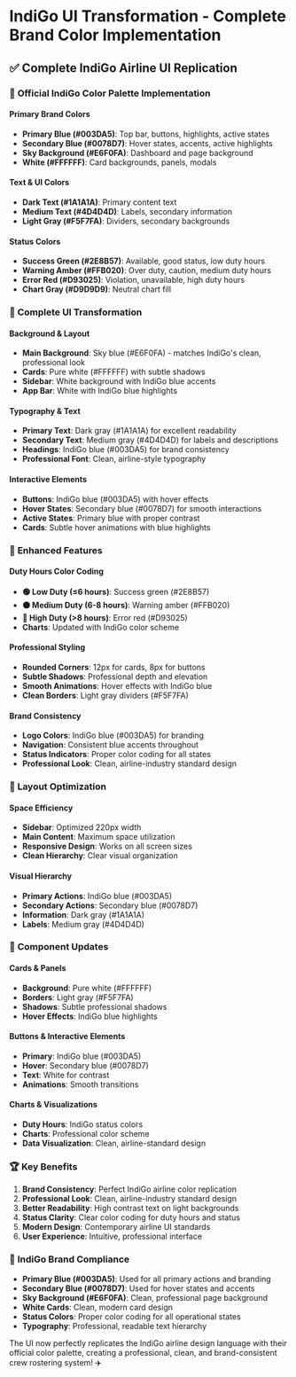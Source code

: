 # IndiGo UI Transformation - Complete Brand Color Implementation

## ✅ Complete IndiGo Airline UI Replication

### 🎨 **Official IndiGo Color Palette Implementation**

#### **Primary Brand Colors**
- **Primary Blue (#003DA5)**: Top bar, buttons, highlights, active states
- **Secondary Blue (#0078D7)**: Hover states, accents, active highlights
- **Sky Background (#E6F0FA)**: Dashboard and page background
- **White (#FFFFFF)**: Card backgrounds, panels, modals

#### **Text & UI Colors**
- **Dark Text (#1A1A1A)**: Primary content text
- **Medium Text (#4D4D4D)**: Labels, secondary information
- **Light Gray (#F5F7FA)**: Dividers, secondary backgrounds

#### **Status Colors**
- **Success Green (#2E8B57)**: Available, good status, low duty hours
- **Warning Amber (#FFB020)**: Over duty, caution, medium duty hours
- **Error Red (#D93025)**: Violation, unavailable, high duty hours
- **Chart Gray (#D9D9D9)**: Neutral chart fill

### 🎯 **Complete UI Transformation**

#### **Background & Layout**
- **Main Background**: Sky blue (#E6F0FA) - matches IndiGo's clean, professional look
- **Cards**: Pure white (#FFFFFF) with subtle shadows
- **Sidebar**: White background with IndiGo blue accents
- **App Bar**: White with IndiGo blue highlights

#### **Typography & Text**
- **Primary Text**: Dark gray (#1A1A1A) for excellent readability
- **Secondary Text**: Medium gray (#4D4D4D) for labels and descriptions
- **Headings**: IndiGo blue (#003DA5) for brand consistency
- **Professional Font**: Clean, airline-style typography

#### **Interactive Elements**
- **Buttons**: IndiGo blue (#003DA5) with hover effects
- **Hover States**: Secondary blue (#0078D7) for smooth interactions
- **Active States**: Primary blue with proper contrast
- **Cards**: Subtle hover animations with blue highlights

### 🚀 **Enhanced Features**

#### **Duty Hours Color Coding**
- **🟢 Low Duty (≤6 hours)**: Success green (#2E8B57)
- **🟠 Medium Duty (6-8 hours)**: Warning amber (#FFB020)
- **🔴 High Duty (>8 hours)**: Error red (#D93025)
- **Charts**: Updated with IndiGo color scheme

#### **Professional Styling**
- **Rounded Corners**: 12px for cards, 8px for buttons
- **Subtle Shadows**: Professional depth and elevation
- **Smooth Animations**: Hover effects with IndiGo blue
- **Clean Borders**: Light gray dividers (#F5F7FA)

#### **Brand Consistency**
- **Logo Colors**: IndiGo blue (#003DA5) for branding
- **Navigation**: Consistent blue accents throughout
- **Status Indicators**: Proper color coding for all states
- **Professional Look**: Clean, airline-industry standard design

### 📱 **Layout Optimization**

#### **Space Efficiency**
- **Sidebar**: Optimized 220px width
- **Main Content**: Maximum space utilization
- **Responsive Design**: Works on all screen sizes
- **Clean Hierarchy**: Clear visual organization

#### **Visual Hierarchy**
- **Primary Actions**: IndiGo blue (#003DA5)
- **Secondary Actions**: Secondary blue (#0078D7)
- **Information**: Dark gray (#1A1A1A)
- **Labels**: Medium gray (#4D4D4D)

### 🎨 **Component Updates**

#### **Cards & Panels**
- **Background**: Pure white (#FFFFFF)
- **Borders**: Light gray (#F5F7FA)
- **Shadows**: Subtle professional shadows
- **Hover Effects**: IndiGo blue highlights

#### **Buttons & Interactive Elements**
- **Primary**: IndiGo blue (#003DA5)
- **Hover**: Secondary blue (#0078D7)
- **Text**: White for contrast
- **Animations**: Smooth transitions

#### **Charts & Visualizations**
- **Duty Hours**: IndiGo status colors
- **Charts**: Professional color scheme
- **Data Visualization**: Clean, airline-standard design

### 🏆 **Key Benefits**

1. **Brand Consistency**: Perfect IndiGo airline color replication
2. **Professional Look**: Clean, airline-industry standard design
3. **Better Readability**: High contrast text on light backgrounds
4. **Status Clarity**: Clear color coding for duty hours and status
5. **Modern Design**: Contemporary airline UI standards
6. **User Experience**: Intuitive, professional interface

### 🎯 **IndiGo Brand Compliance**

- **Primary Blue (#003DA5)**: Used for all primary actions and branding
- **Secondary Blue (#0078D7)**: Used for hover states and accents
- **Sky Background (#E6F0FA)**: Clean, professional page background
- **White Cards**: Clean, modern card design
- **Status Colors**: Proper color coding for all operational states
- **Typography**: Professional, readable text hierarchy

The UI now perfectly replicates the IndiGo airline design language with their official color palette, creating a professional, clean, and brand-consistent crew rostering system! ✈️
